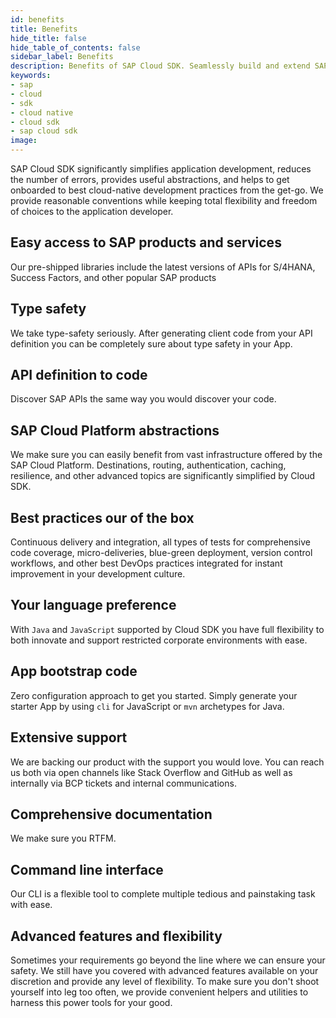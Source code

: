 ```yaml
---
id: benefits
title: Benefits
hide_title: false
hide_table_of_contents: false
sidebar_label: Benefits
description: Benefits of SAP Cloud SDK. Seamlessly build and extend SAP services and applications.
keywords:
- sap
- cloud
- sdk
- cloud native
- cloud sdk
- sap cloud sdk
image:
---
```


SAP Cloud SDK significantly simplifies application development, reduces the number of errors, provides useful abstractions, and helps to get onboarded to best cloud-native development practices from the get-go. We provide reasonable
conventions while keeping total flexibility and freedom of choices to the application developer.

## Easy access to SAP products and services ##
Our pre-shipped libraries include the latest versions of APIs for S/4HANA, Success Factors, and other popular SAP products

## Type safety ##
We take type-safety seriously. After generating client code from your API definition you can be completely sure about
type safety in your App.

## API definition to code ##
Discover SAP APIs the same way you would discover your code.

## SAP Cloud Platform abstractions ##
We make sure you can easily benefit from vast infrastructure offered by the SAP Cloud Platform. Destinations, routing,
authentication, caching, resilience, and other advanced topics are significantly simplified by Cloud SDK.

## Best practices our of the box ##
Continuous delivery and integration, all types of tests for comprehensive code coverage, micro-deliveries, blue-green
deployment, version control workflows, and other best DevOps practices integrated for instant improvement in your development culture.

## Your language preference ##
With `Java` and `JavaScript` supported by Cloud SDK you have full flexibility to both innovate and support restricted
corporate environments with ease.

## App bootstrap code ##
Zero configuration approach to get you started. Simply generate your starter App by using `cli` for JavaScript or
`mvn` archetypes for Java.

## Extensive support ##
We are backing our product with the support you would love. You can reach us both via open channels like Stack Overflow and
GitHub as well as internally via BCP tickets and internal communications.

## Comprehensive documentation ##
We make sure you RTFM.

## Command line interface ##
Our CLI is a flexible tool to complete multiple tedious and painstaking task with ease.

## Advanced features and flexibility ##
Sometimes your requirements go beyond the line where we can ensure your safety. We still have you covered with advanced
features available on your discretion and provide any level of flexibility. To make sure you don't shoot yourself
into leg too often, we provide convenient helpers and utilities to harness this power tools for your good.
